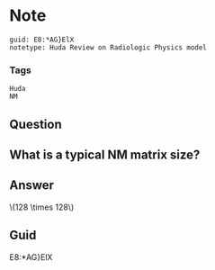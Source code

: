 # Note
```
guid: E8:*AG}ElX
notetype: Huda Review on Radiologic Physics model
```

### Tags
```
Huda
NM
```

## Question
<h2>What is a typical NM matrix size?</h2>

## Answer
<section>
<p>\(128 \times 128\)</p>


</section>

## Guid
E8:*AG}ElX
